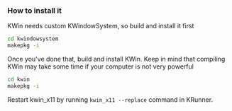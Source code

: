 ### How to install it

KWin needs custom KWindowSystem, so build and install it first

```sh
cd kwindowsystem
makepkg -i
```

Once you've done that, build and install KWin. Keep in mind that compiling KWin
may take some time if your computer is not very powerful

```sh
cd kwin
makepkg -i
```

Restart kwin_x11 by running `kwin_x11 --replace` command in KRunner.

